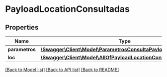 # PayloadLocationConsultadas

## Properties
Name | Type | Description | Notes
------------ | ------------- | ------------- | -------------
**parametros** | [**\Swagger\Client\Model\ParametrosConsultaPayloadLocation**](ParametrosConsultaPayloadLocation.md) |  | 
**loc** | [**\Swagger\Client\Model\AllOfPayloadLocationConsultadasLocItems[]**](.md) |  | 

[[Back to Model list]](../../README.md#documentation-for-models) [[Back to API list]](../../README.md#documentation-for-api-endpoints) [[Back to README]](../../README.md)

